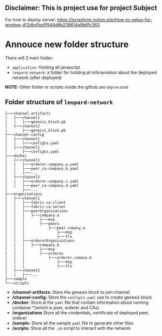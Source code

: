 ## Disclaimer: This is project use for project Subject
For how to deploy server: https://longshrim.notion.site/How-to-setup-for-window-4f2dbd1ea1f944d8b238614a9b6fc363

# Annouce new folder structure
 
There will 2 main folder:

- `application`: Holding all javascript 
- `leopard-network`: a folder for holding all inforamation about the deployed network (after deployed)

**NOTE:** Other folder or scripts inside the github are `deprecated`

## Folder structure of `leopard-network`

```
├───channel-artifacts  
|   ├───channel1  
|   |   ├───genesis_block.pb  
|   ├───channel2  
|       ├───geneisi_block.pb  
├───channel-config  
|   ├───channel1  
|   |   ├───configtx.yaml  
|   ├───channel2  
|       ├───configtx.yaml  
├───docker  
|   ├───channel1  
|   |   ├───orderer-company.a.yaml  
|   |   ├───peer_ca-company.b.yaml  
|   |   ├───...  
|   ├───channel2  
|   |   ├───orderer-company.c.yaml  
|   |   ├───peer_ca-company.d.yaml  
|       ├───...  
├───organizations  
|   ├───channel1  
|   |   ├───fabric-ca-client  
|   |   ├───fabric-ca-server  
|   |   ├───peerOrganizations  
|   |   |   ├───company.a  
|   |   |       ├───msp  
|   |   |       ├───peers  
|   |   |           ├───peer.comany.a  
|   |   |               ├───msp  
|   |   |               ├───tls  
|   |   ├───ordererOrganizations  
|   |   |   ├───company.b  
|   |   |       ├───msp  
|   |   |       ├───orderes  
|   |   |           ├───orderer.comany.b  
|   |   |               ├───msp  
|   |   |               ├───tls  
|   ├───channel2  
|   |   ├───...  
├───sample  
└───scripts  
```

- **/channel-artifacts:** Store the genesis block to join channel
- **/channel-config:** Store the `configtx.yaml` use to create genesis block
- **/docker:** Store al the `yaml` file that contain information about running container *(which is peer, orderer and CAs)
- **/organizations** Store all the credentials, certificate of deployed peer, orderer
- **/sample:** Store all the sample `yaml` file to generate other files
- **/scripts:** Store all the `.sh` script to interact with the network